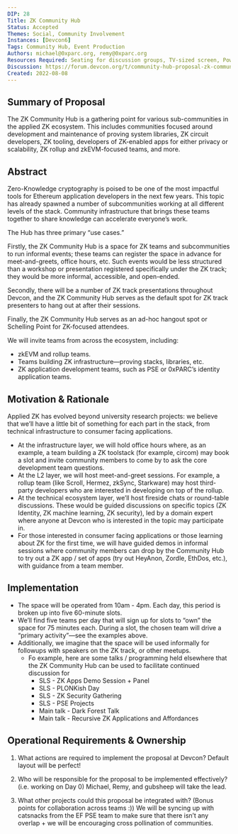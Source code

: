 ```yaml
---
DIP: 28
Title: ZK Community Hub
Status: Accepted
Themes: Social, Community Involvement
Instances: [Devcon6]
Tags: Community Hub, Event Production
Authors: michael@0xparc.org, remy@0xparc.org
Resources Required: Seating for discussion groups, TV-sized screen, Power Outlet, Signage, Desks and tables, Whiteboard
Discussion: https://forum.devcon.org/t/community-hub-proposal-zk-community-hub/773
Created: 2022-08-08
---
```


## Summary of Proposal

The ZK Community Hub is a gathering point for various sub-communities in the applied ZK ecosystem. This includes communities focused around development and maintenance of proving system libraries, ZK circuit developers, ZK tooling, developers of ZK-enabled apps for either privacy or scalability, ZK rollup and zkEVM-focused teams, and more.

## Abstract
Zero-Knowledge cryptography is poised to be one of the most impactful tools for Ethereum application developers in the next few years. This topic has already spawned a number of subcommunities working at all different levels of the stack. Community infrastructure that brings these teams together to share knowledge can accelerate everyone’s work.

The Hub has three primary “use cases.”

Firstly, the ZK Community Hub is a space for ZK teams and subcommunities to run informal events; these teams can register the space in advance for meet-and-greets, office hours, etc. Such events would be less structured than a workshop or presentation registered specifically under the ZK track; they would be more informal, accessible, and open-ended.

Secondly, there will be a number of ZK track presentations throughout Devcon, and the ZK Community Hub serves as the default spot for ZK track presenters to hang out at after their sessions.

Finally, the ZK Community Hub serves as an ad-hoc hangout spot or Schelling Point for ZK-focused attendees.

We will invite teams from across the ecosystem, including:

- zkEVM and rollup teams.
- Teams building ZK infrastructure—proving stacks, libraries, etc.
- ZK application development teams, such as PSE or 0xPARC’s identity application teams.

## Motivation & Rationale
Applied ZK has evolved beyond university research projects: we believe that we’ll have a little bit of something for each part in the stack, from technical infrastructure to consumer facing applications. 

- At the infrastructure layer, we will hold office hours where, as an example, a team building a ZK toolstack (for example, circom) may book a slot and invite community members to come by to ask the core development team questions.
- At the L2 layer, we will host meet-and-greet sessions. For example, a rollup team (like Scroll, Hermez, zkSync, Starkware) may host third-party developers who are interested in developing on top of the rollup.
- At the technical ecosystem layer, we’ll host fireside chats or round-table discussions. These would be guided discussions on specific topics (ZK Identity, ZK machine learning, ZK security), led by a domain expert where anyone at Devcon who is interested in the topic may participate in.
- For those interested in consumer facing applications or those learning about ZK for the first time, we will have guided demos in informal sessions where community members can drop by the Community Hub to try out a ZK app / set of apps (try out HeyAnon, Zordle, EthDos, etc.), with guidance from a team member.

## Implementation
- The space will be operated from 10am - 4pm. Each day, this period is broken up into five 60-minute slots.
- We’ll find five teams per day that will sign up for slots to “own” the space for 75 minutes each. During a slot, the chosen team will drive a “primary activity”—see the examples above.
- Additionally, we imagine that the space will be used informally for followups with speakers on the ZK track, or other meetups.
    - Fo example, here are some talks / programming held elsewhere that the ZK Community Hub can be used to facilitate continued discussion for
        - SLS - ZK Apps Demo Session + Panel
        - SLS - PLONKish Day
        - SLS - ZK Security Gathering
        - SLS - PSE Projects
        - Main talk - Dark Forest Talk
        - Main talk - Recursive ZK Applications and Affordances

## Operational Requirements & Ownership
1. What actions are required to implement the proposal at Devcon?
Default layout will be perfect!

2. Who will be responsible for the proposal to be implemented effectively? (i.e. working on Day 0)
Michael, Remy, and gubsheep will take the lead.

3. What other projects could this proposal be integrated with? (Bonus points for collaboration across teams :))
We will be syncing up with catsnacks from the EF PSE team to make sure that there isn’t any overlap + we will be encouraging cross pollination of communities.
